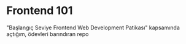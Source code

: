 # Frontend 101
"Başlangıç Seviye Frontend Web Development Patikası" kapsamında açtığım, ödevleri barındıran repo
